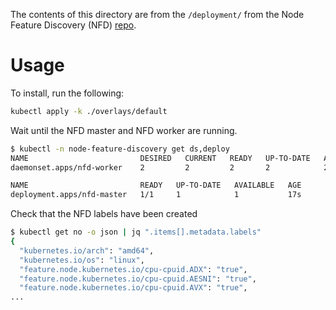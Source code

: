 The contents of this directory are from the `/deployment/` from the Node Feature Discovery (NFD) [repo](https://github.com/kubernetes-sigs/node-feature-discovery).

# Usage

To install, run the following:

```bash
kubectl apply -k ./overlays/default
```

Wait until the NFD master and NFD worker are running.

```bash
$ kubectl -n node-feature-discovery get ds,deploy
NAME                         DESIRED   CURRENT   READY   UP-TO-DATE   AVAILABLE   NODE SELECTOR   AGE
daemonset.apps/nfd-worker    2         2         2       2            2           <none>          10s

NAME                         READY   UP-TO-DATE   AVAILABLE   AGE
deployment.apps/nfd-master   1/1     1            1           17s
```

Check that the NFD labels have been created

```bash
$ kubectl get no -o json | jq ".items[].metadata.labels"
{
  "kubernetes.io/arch": "amd64",
  "kubernetes.io/os": "linux",
  "feature.node.kubernetes.io/cpu-cpuid.ADX": "true",
  "feature.node.kubernetes.io/cpu-cpuid.AESNI": "true",
  "feature.node.kubernetes.io/cpu-cpuid.AVX": "true",
...
```
